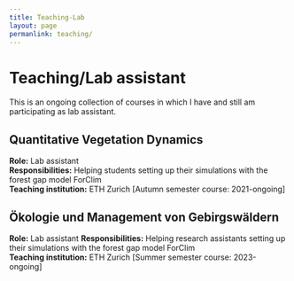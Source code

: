 ```yaml
---
title: Teaching-Lab
layout: page
permanlink: teaching/
---
```

# Teaching/Lab assistant

This is an ongoing collection of courses in which I have and still am participating as lab assistant.


## Quantitative Vegetation Dynamics 

**Role:** Lab assistant   
**Responsibilities:** Helping students setting up their simulations with the forest gap model ForClim   
**Teaching institution:** ETH Zurich  [Autumn semester course: 2021-ongoing]



## Ökologie und Management von Gebirgswäldern

**Role:** Lab assistant
**Responsibilities:** Helping research assistants setting up their simulations with the forest gap model ForClim   
**Teaching institution:** ETH Zurich  [Summer semester course: 2023-ongoing]

